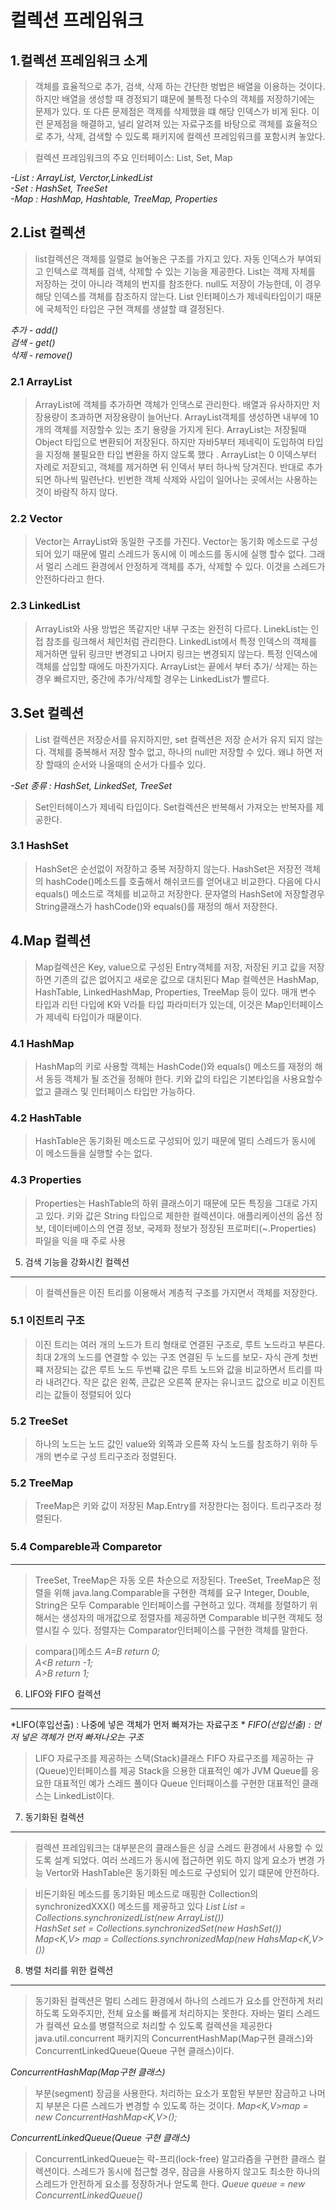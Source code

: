 컬렉션 프레임워크 
===============
1.컬렉션 프레임워크 소게 
----------------------

> 객체를 효율적으로 추가, 검색, 삭제 하는 간단한 벙법은 배열을 이용하는 것이다. 
> 하지만 배열을 생성할 때 경정되기 떄문에 불특정 다수의 객체를 저장하기에는 문제가 있다. 
> 또 다른 문제점은 객제를 삭제했을 떄 해당 인덱스가 비게 된다.
> 이런 문제점을 해결하고, 널리 알려져 있는 자료구조를 바탕으로 객체를 효율적으로 추가, 삭제, 검색할 수 있도록 패키지에 컬렉션 프레임워크를 포함시켜 놓았다.

> 컬렉션 프레임워크의 주요 인터페이스: List, Set, Map

*-List : ArrayList, Verctor,LinkedList*  
*-Set : HashSet, TreeSet*  
*-Map : HashMap, Hashtable, TreeMap, Properties*  

2.List 컬렉션
-------------

>list컬렉션은 객체를 일렬로 늘어놓은 구조를 가지고 있다. 자동 인덱스가 부여되고 인텍스로 객체를 검색, 삭제할 수 있는 기능을 제공한다.
>List는 객제 자체를 저장하는 것이 아니라 객체의 번지를 참조한다. null도 저장이 가능한데, 이 경우 해당 인덱스를 객체를 참조하지 않는다.
>List 인터페이스가 제네릭타입이기 때문에 국체적인 타입은 구현 객체를 생설할 떄 결정된다.

*추가 - add()*  
*검색 - get()*  
*삭제 - remove()*  

### 2.1 ArrayList  

>ArrayList에 객체를 추가하면 객체가 인댁스로 관리한다. 배열과 유사하지만 저장용량이 초과하면 저장용량이 늘어난다.
>ArrayList객체를 생성하면 내부에 10개의 객체를 저장할수 있는 초기 용량을 가지게 된다.
>ArrayList는 저장될때 Object 타입으로 변환되어 저장된다. 하지만 자바5부터 제네릭이 도입하여 타입을 지정해 불필요한 타입 변환을 하지 않도록 했다 .
>ArrayList는 0 이덱스부터 자례로 저잗되고, 객체를 제거하면 뒤 인덱서 부터 하나씩 당겨진다. 반대로 추가되면 하나씩 밀련난다. 
>빈번한 객체 삭제와 사입이 일어나는 곳에서는 사용하는것이 바람직 하지 않다.

### 2.2 Vector

>Vector는 ArrayList와 동일한 구조를 가진다.
>Vector는 동기화 메소드로 구성되어 있기 때문에 멀리 스레드가  동시에 이 메소드를 동시에 실행 할수 없다. 그래서 멀리 스레드 환경에서 안정하게 객체를 추가, 삭제할 수 있다.
>이것을 스레드가 안전하다라고 한다.

### 2.3 LinkedList

>ArrayList와 사용 방법은 똑같지만 내부 구조는 완전히 다르다. LinekList는 인접 참조를 링크해서 체인처럼 관리한다.
>LinkedList에서 특정 인덱스의 객체를 제거하면 앞뒤 링크만 변경되고 나머지 링크는 변경되지 않는다. 특정 인덱스에 객체를 삽입할 때에도 마찬가지다.
>ArrayList는 끝에서 부터 추가/ 삭제는 하는 경우 빠르지만, 중간에 추가/삭제할 경우는 LinkedList가 빨르다.

3.Set 컬렉션
-------------

>List 컬렉션은 저장순서를 유지하지만, set 컬렉션은  저장 순서가 유지 되지 않는다. 객체를 중복해서 저장 할수 없고, 하나의 null만 저장할 수 있다.
>왜냐 하면 저장 할때의 순서와 나올때의 순서가 다를수 있다.

*-Set 종류 : HashSet, LinkedSet, TreeSet*  

>Set인터헤이스가 제네릭 타입이다.
>Set컬렉션은 반복해서 가져오는 반복자를 제공한다.

### 3.1 HashSet

>HashSet은 순선없이 저장하고 중복 저장하지 않는다.
>HashSet은 저장전 객체의 hashCode()메소드를 호출해서 해쉬코드를 얻어내고 비교한다. 다음에 다시 equals() 메소드로 객체를 비교하고 저장한다.
>문자열의 HashSet에 저장할경우 String클래스가 hashCode()와 equals()를 재정의 해서 저장한다.



4.Map 컬렉션
-------------

>Map컬렉션은 Key, value으로 구성된 Entry객체를 저장, 저장된 키고 값을 저장하면 기존의 값은 없어지고 새로운 값으로 대치된다
>Map 컬렉션은 HashMap, HashTable, LinkedHashMap, Properties, TreeMap 등이 있다.
>매개 변수 타입과 리턴 다입에 K와 V라틑 타입 파라미터가 있는데, 이것은 Map인터페이스가 제네릭 타입이가 때뭍이다.

### 4.1 HashMap

>HashMap의 키로 사용할 객체는 HashCode()와 equals() 메소드를 재정의 해서 동등 객체가 될 조건을 정해야 한다.
>키와 값의 타입은 기본타입을 사용요할수 없고 클래스 및 인터페이스 타입만 가능하다.

### 4.2 HashTable

> HashTable은 동기화된 메소드로 구성되어 있기 때문에 멀티 스레드가 동시에 이 메소드들을 실행할 수는 없다.

### 4.3 Properties

>Properties는 HashTable의 하위 클래스이기 때문에 모든 특징을 그대로 가지고 있다.
>키와 값은 String 타입으로 제한한 컬렉션이다.
>애플리케이션의 옵션 정보, 데이터베이스의 연결 정보, 국제화 정보가 정장된 프로퍼티(~.Properties) 파일을 익을 때 주로 사용  
  
  
  
5. 검색 기능을 강화시킨 컬렉션 
-------------------------------

> 이 컬렉션들은 이진 트리를 이용해서 계층적 구조를 가지면서 객체를 저장한다.

### 5.1 이진트리 구조

>이진 트리는 여러 개의 노드가 트리 형태로 연결된 구조로, 루트 노드라고 부른다.
>최대 2개의 노드를 연결할 수 있는 구조
>연결된 두 노드를 보모- 자식 관계
> 첫번쨰 저장되는 값은 루트 노드 
>두번쨰 값은 루트 노드와 값을 비교하면서 트리를 따라 내려간다. 작은 값은 왼쪽, 큰값은 오른쪽
>문자는 유니코드 값으로 비교
>이진트리는 값들이 정렬되어 있다

### 5.2 TreeSet

>하나의 노드는 노드 값인 value와 외쪽과 오른쪽 자식 노드를 참조하기 위하 두개의 변수로 구성
>트리구조라 정렬된다.

### 5.2 TreeMap

>TreeMap은 키와 값이 저장된 Map.Entry를 저장한다는 점이다.
>트리구조라 정렬된다.

### 5.4 Compareble과 Comparetor 
----------------------------

>TreeSet, TreeMap은 자동 오른 차순으로 저장된다.
>TreeSet, TreeMap은 정렬을 위해 java.lang.Comparable을 구현한 객체를 요구
>Integer, Double, String은 모두 Comparable 인터페이스를 구현하고 있다.
>객체를 정렬하기 위해서는 생성자의 매개값으로 정렬자를 제공하면 Comparable 비구현 객체도 정렬시킬 수 있다.
>정렬자는  Comparator인터페이스를 구현한 객체를 말한다.

>compara()메소드
*A=B return 0;*  
*A<B return -1;*  
*A>B return 1;* 

6. LIFO와 FIFO 컬렉션 
---------------------

*LIFO(후입선출) : 나중에 넣은 객체가 먼저 빠져가는 자료구조 *
*FIFO(선입선출) : 먼저 넣은 객체가 먼저 빠져나오는 구조*
>LIFO 자료구조를 제공하는 스택(Stack)클래스
>FIFO 자료구조를 제공하는 규(Queue)인터페이스를 제공
>Stack을 으용한 대표적인 예가 JVM
>Queue를 응요한  대표적인 예가 스레드 풀이다
>Queue 인터패이스를 구현한 대표적인 클래스는 LinkedList이다.

7. 동기화된 컬렉션
-----------------

>컬렉션 프레임워크는 대부분은의 클래스들은 싱글 스레드 환경에서 사용할 수 있도록 설계 되었다. 
>여러 쓰레드가 동시에 접근하면 위도 하지 않게 요소가 변경 가능
>Vertor와 HashTable은 동기화된 메소드로 구성되어 있기 떄문에 안전하다.

>비돈기화된 메소드를 동기화된 메소드로 매핑한 Collection의  synchronizedXXX() 메소드를 제곻하고 있다
*List<T> List = Collections.synchronizedList(new ArrayList<T>())*   
*HashSet<E> set = Collections.synchronizedSet(new HashSet<E>())*   
*Map<K,V> map = Collections.synchronizedMap(new HahsMap<K,V>())*   
  
8. 병렬 처리를 위한 컬렉션
------------------------

>동기화된 컬렉션은 멀티 스레드 환경에서 하나의 스레드가 요소를 안전하게 처리하도록 도와주지만, 전체 요소룰 빠를게 처리하지는 못한다.
>자바는 멀티 스레드가 컬렉션 요소를 병렬적으로 처리할 수 있도록 컬렉션을 제공한다
>java.util.concurrent 패키지의 ConcurrentHashMap(Map구현 클래스)와 ConcurrentLinkedQueue(Queue 구현 클래스)이다.

*ConcurrentHashMap(Map구현 클래스)*  
>부분(segment) 장금을 사용한다. 
>처리하는 요소가 포함된 부분만 잠금하고 나머지 부분은 다른 스레드가 변경할 수 있도록 하는 것이다.
*Map<K,V>map = new ConcurrentHashMap<K,V>();*  
  
*ConcurrentLinkedQueue(Queue 구현 클래스)*  
>ConcurrentLinkedQueue는 락-프리(lock-free) 알고라즘을 구현한 클래스 컬렉션이다.
>스레드가 동시에 접근할 경우, 잠금을 사용하지 않고도 최소한 하나의 스레드가 안전하게 요소를 정장하거나 얻도록 한다.
*Queue<E> queue = new ConcurrentLinkedQueue<E>()*
